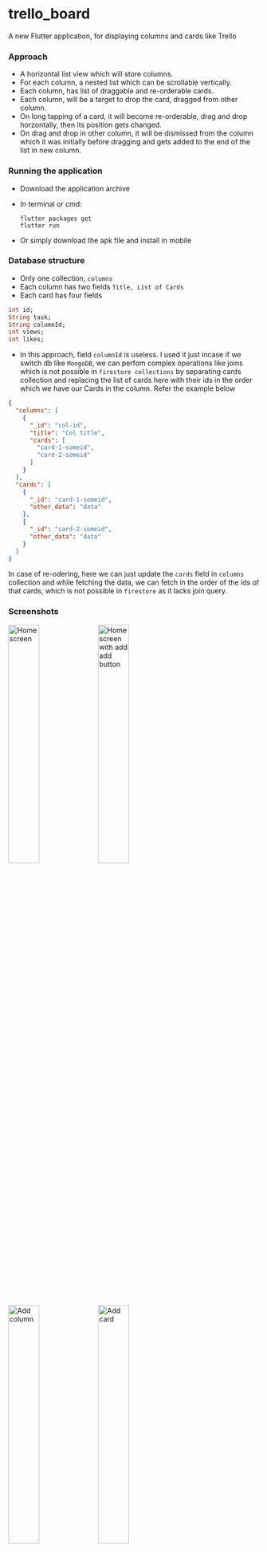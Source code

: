 # trello_board

A new Flutter application, for displaying columns and cards like Trello

### Approach

- A horizontal list view which will store columns.
- For each column, a nested list which can be scrollable vertically.
- Each column, has list of draggable and re-orderable cards.
- Each column, will be a target to drop the card, dragged from other column.
- On long tapping of a card, it will become re-orderable, drag and drop horzontally, then its position gets changed.
- On drag and drop in other column, it will be dismissed from the column which it was initially before dragging and gets added to the end of the list in new column.

### Running the application

- Download the application archive
- In terminal or cmd:
  ```
  flutter packages get
  flutter run
  ```
  
- Or simply download the apk file and install in mobile 


### Database structure
- Only one collection, `columns`
- Each column has two fields `Title, List of Cards`
- Each card has four fields   
```dart
int id;
String task;
String columnId;
int views;
int likes;
```
- In this approach, field `columnId` is useless. I used it just incase if we switch db like `MongoDB`, we can perfom complex operations like joins which is not possible in `firestore collections` by separating cards collection and replacing the list of cards here with their ids in the order which we have our Cards in the column. Refer the example below

```json
{
  "columns": [
    {
      "_id": "col-id",
      "title": "Col title",
      "cards": [
        "card-1-someid",
        "card-2-someid"
      ]
    }
  ],
  "cards": [
    {
      "_id": "card-1-someid",
      "other_data": "data"
    },
    {
      "_id": "card-2-someid",
      "other_data": "data"
    }
  ]
}
```
In case of re-odering, here we can just update the `cards` field in `columns` collection and while fetching the data, we can fetch in the order of the ids of that cards, which is not possible in `firestore` as it lacks join query.

### Screenshots
<img src="screenshots/home.png" width="35%" height="35%" alt="Home screen" />
<img src="screenshots/home-add-button.png" width="35%" height="35%" alt="Home screen with add add button" />
<img src="screenshots/add-col.png" width="35%" height="35%" alt="Add column" />
<img src="screenshots/add-card.png" width="35%" height="35%" alt="Add card" />